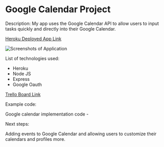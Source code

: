 # Google Calendar Project

Description:
My app uses the Google Calendar API to allow users to input tasks quickly and directly into their Google Calendar.

[Heroku Deployed App Link]()

![Screenshots of Application]()

List of technologies used:
- Heroku
- Node JS
- Express
- Google Oauth

[Trello Board Link](https://trello.com/b/rx0EbeGB/unit2project)

Example code: 

Google calendar implementation code -  

Next steps:

Adding events to Google Calendar and allowing users to customize their calendars and profiles more.


